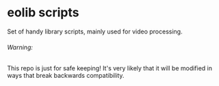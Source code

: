 # eolib scripts

Set of handy library scripts, mainly used for video processing.

###### Warning:

This repo is just for safe keeping! It's very likely that it will be modified in ways that break backwards compatibility.
